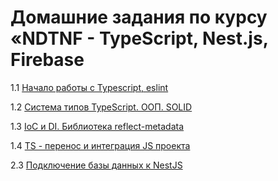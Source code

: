 # Домашние задания по курсу «NDTNF - TypeScript, Nest.js, Firebase

1.1 [Начало работы с Typescript, eslint](001-TypeScript)

1.2 [Система типов TypeScript. ООП. SOLID](002-TypeScript)

1.3 [IoС и DI. Библиотека reflect-metadata](003-Ioc)

1.4 [TS - перенос и интеграция JS проекта](004-Migrate%20to%20Typescript)

2.3 [Подключение базы данных к NestJS](008-nestjs-db)

